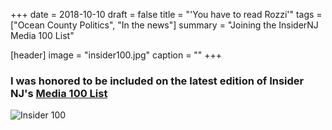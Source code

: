 +++
date = 2018-10-10
draft = false
title = "'You have to read Rozzi'"
tags = ["Ocean County Politics", "In the news"]
summary = "Joining the InsiderNJ Media 100 List"

[header]
image = "insider100.jpg"
caption = ""
+++

### I was honored to be included on the latest edition of Insider NJ's [Media 100 List](https://www.insidernj.com/wp-content/uploads/2018/10/Insider%20100%20Media%20Publication%202018.pdf)

![Insider 100](/img/insider100.jpg)